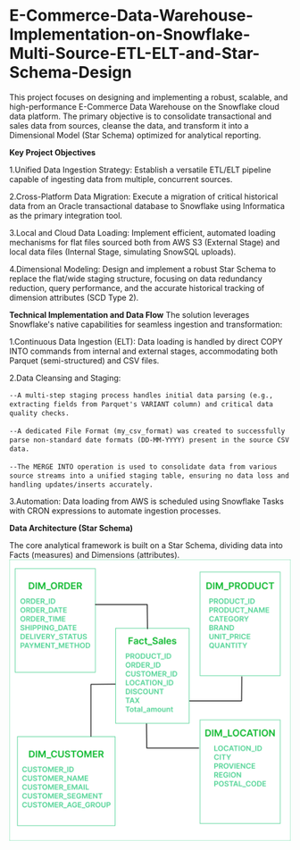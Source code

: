 # E-Commerce-Data-Warehouse-Implementation-on-Snowflake-Multi-Source-ETL-ELT-and-Star-Schema-Design
This project focuses on designing and implementing a robust, scalable, and high-performance E-Commerce Data Warehouse on the Snowflake cloud data platform. The primary objective is to consolidate transactional and sales data from sources, cleanse the data, and transform it into a Dimensional Model (Star Schema) optimized for analytical reporting.

**Key Project Objectives**

  1.Unified Data Ingestion Strategy: Establish a versatile ETL/ELT pipeline capable of ingesting data from multiple, concurrent sources.

  2.Cross-Platform Data Migration: Execute a migration of critical historical data from an Oracle transactional database to Snowflake using Informatica as the primary integration tool.

  3.Local and Cloud Data Loading: Implement efficient, automated loading mechanisms for flat files sourced both from AWS S3 (External Stage) and local data files (Internal Stage, simulating SnowSQL uploads).

  4.Dimensional Modeling: Design and implement a robust Star Schema to replace the flat/wide staging structure, focusing on data redundancy reduction, query performance, and the accurate historical tracking of dimension attributes (SCD Type 2).

**Technical Implementation and Data Flow**
The solution leverages Snowflake's native capabilities for seamless ingestion and transformation:

  1.Continuous Data Ingestion (ELT): Data loading is handled by direct COPY INTO commands from internal and external stages, accommodating both Parquet (semi-structured) and CSV files.

  2.Data Cleansing and Staging:

    --A multi-step staging process handles initial data parsing (e.g., extracting fields from Parquet's VARIANT column) and critical data quality checks.

    --A dedicated File Format (my_csv_format) was created to successfully parse non-standard date formats (DD-MM-YYYY) present in the source CSV data.

    --The MERGE INTO operation is used to consolidate data from various source streams into a unified staging table, ensuring no data loss and handling updates/inserts accurately.

  3.Automation: Data loading from AWS is scheduled using Snowflake Tasks with CRON expressions to automate ingestion processes.

**Data Architecture (Star Schema)**

The core analytical framework is built on a Star Schema, dividing data into Facts (measures) and Dimensions (attributes).
![Star Schema Diagram for Sales Data](star_schema.png)
